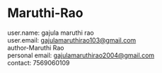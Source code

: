 # Maruthi-Rao
user.name: gajula maruthi rao
<br>
user.email: gajulamaruthirao103@gmail.com
<br>
author-Maruthi Rao
<br>
personal email: gajulamaruthirao2004@gmail.com
<br>
contact: 7569060109
